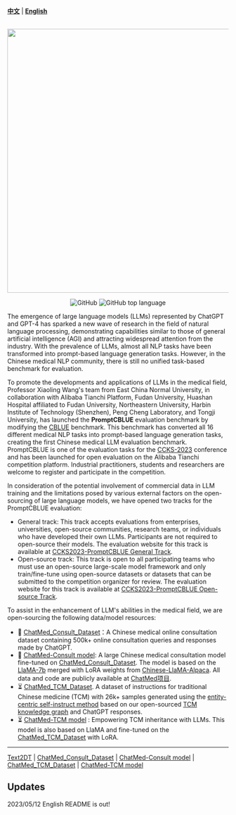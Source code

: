 [**中文**](./README.md) | [**English**](./README_EN.md) 

<p align="center">
    <br>
    <img src="./pics/promptCBLUE_en_banner_v0.png" width="600"/>
    <br>
</p>
<p align="center">
    <img alt="GitHub" src="https://img.shields.io/github/license/ymcui/Chinese-LLaMA-Alpaca.svg?color=blue&style=flat-square">
    <img alt="GitHub top language" src="https://img.shields.io/github/languages/top/ymcui/Chinese-LLaMA-Alpaca">
</p>


The emergence of large language models (LLMs) represented by ChatGPT and GPT-4 has sparked a new wave of research in the field of natural language processing, demonstrating capabilities similar to those of general artificial intelligence (AGI) and attracting widespread attention from the industry. With the prevalence of LLMs, almost all NLP tasks have been transformed into prompt-based language generation tasks. However, in the Chinese medical NLP community, there is still no unified task-based benchmark for evaluation.


To promote the developments and applications of LLMs in the medical field, Professor Xiaoling Wang's team from East China Normal University, in collaboration with Alibaba Tianchi Platform, Fudan University, Huashan Hospital affiliated to Fudan University, Northeastern University, Harbin Institute of Technology (Shenzhen), Peng Cheng Laboratory, and Tongji University, has launched the **PromptCBLUE** evaluation benchmark by modifying the [CBLUE](https://tianchi.aliyun.com/dataset/95414) benchmark. This benchmark has converted all 16 different medical NLP tasks into prompt-based language generation tasks, creating the first Chinese medical LLM evaluation benchmark. PromptCBLUE is one of the evaluation tasks for the [CCKS-2023](https://sigkg.cn/ccks2023/evaluation) conference and has been launched for open evaluation on the Alibaba Tianchi competition platform. Industrial practitioners, students and researchers are welcome to register and participate in the competition.

In consideration of the potential involvement of commercial data in LLM training and the limitations posed by various external factors on the open-sourcing of large language models, we have opened two tracks for the PromptCBLUE evaluation:
- General track: This track accepts evaluations from enterprises, universities, open-source communities, research teams, or individuals who have developed their own LLMs. Participants are not required to open-source their models. The evaluation website for this track is available at [CCKS2023-PromptCBLUE General Track](https://tianchi.aliyun.com/competition/entrance/532085/introduction).
- Open-source track: This track is open to all participating teams who must use an open-source large-scale model framework and only train/fine-tune using open-source datasets or datasets that can be submitted to the competition organizer for review. The evaluation website for this track is available at [CCKS2023-PromptCBLUE Open-source Track](https://tianchi.aliyun.com/competition/entrance/532084/introduction).


To assist in the enhancement of LLM's abilities in the medical field, we are open-sourcing the following data/model resources:
- 🚀 [ChatMed_Consult_Dataset](https://huggingface.co/datasets/michaelwzhu/ChatMed_Consult_Dataset)：A Chinese medical online consultation dataset containing 500k+ online consultation queries and responses made by ChatGPT.
- 🚀 [ChatMed-Consult model](https://huggingface.co/michaelwzhu/ChatMed-Consult): A large Chinese medical consultation model fine-tuned on [ChatMed_Consult_Dataset](https://huggingface.co/datasets/michaelwzhu/ChatMed_Consult_Dataset). The model is based on the [LlaMA-7b](https://github.com/facebookresearch/llama) merged with LoRA weights from [Chinese-LlaMA-Alpaca](https://github.com/ymcui/Chinese-LLaMA-Alpaca). All data and code are publicly available at [ChatMed项目](https://github.com/michael-wzhu/ChatMed).
- ⏳ [ChatMed_TCM_Dataset](https://huggingface.co/datasets/michaelwzhu/ChatMed_TCM_Dataset). A dataset of instructions for traditional Chinese medicine (TCM) with 26k+ samples generated using the [entity-centric self-instruct method](https://github.com/michael-wzhu/ChatMed/blob/main/src/) based on our open-sourced [TCM knowledge graph](https://github.com/ywjawmw/TCM_KG) and ChatGPT responses.
- ⏳ [ChatMed-TCM model](https://huggingface.co/michaelwzhu/ChatMed-TCM) : Empowering TCM inheritance with LLMs. This model is also based on LlaMA and fine-tuned on the [ChatMed_TCM_Dataset](https://huggingface.co/datasets/michaelwzhu/ChatMed_TCM_Dataset) with LoRA.

----

[Text2DT](https://github.com/michael-wzhu/Text2DT_Baseline) | [ChatMed_Consult_Dataset](https://huggingface.co/datasets/michaelwzhu/ChatMed_Consult_Dataset) | [ChatMed-Consult model](https://huggingface.co/michaelwzhu/ChatMed-Consult) | [ChatMed_TCM_Dataset](https://huggingface.co/datasets/michaelwzhu/ChatMed_TCM_Dataset) |  [ChatMed-TCM model](https://huggingface.co/michaelwzhu/ChatMed-TCM) 


## Updates

2023/05/12 English README is out!